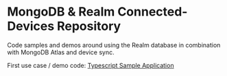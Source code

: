 # MongoDB & Realm Connected-Devices Repository
Code samples and demos around using the Realm database in combination with MongoDB Atlas and device sync.

First use case / demo code:
[Typescript Sample Application](https://github.com/mongodb-industry-solutions/connected-devices/tree/main/device-ts)
